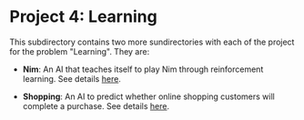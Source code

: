 # Project 4: Learning

This subdirectory contains two more sundirectories with each of the project
for the problem "Learning". They are:

- **Nim**: An AI that teaches itself to play Nim through reinforcement learning.
  See details [here](nim/README.md).

- **Shopping**: An AI to predict whether online shopping customers will complete a purchase.
  See details [here](shopping/README.md).
